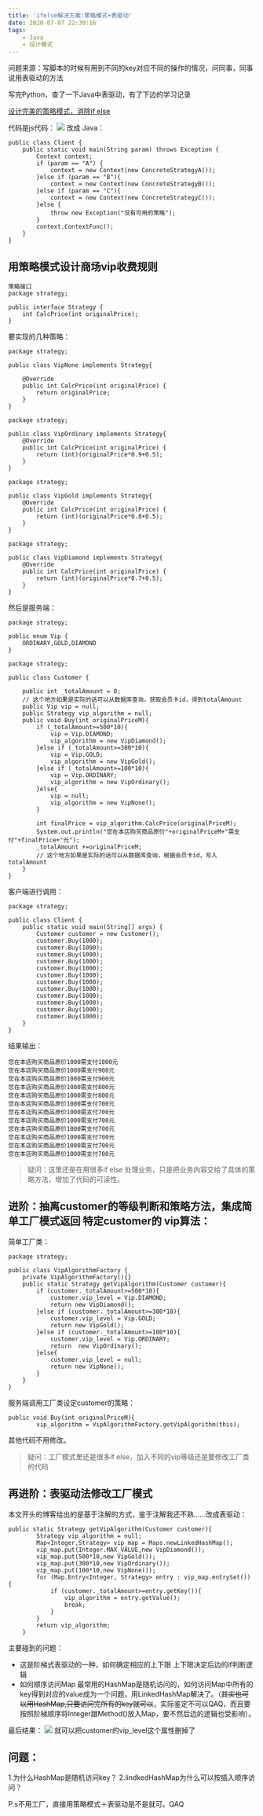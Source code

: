 ```yaml
---
title: 'ifelse解决方案:策略模式+表驱动'
date: 2020-07-07 22:30:16
tags:
	- Java
	- 设计模式
---
```


问题来源：写脚本的时候有用到不同的key对应不同的操作的情况，问同事，同事说用表驱动的方法

写完Python，查了一下Java中表驱动，有了下边的学习记录

<!--more-->

[设计完美的策略模式，消除if else](https://www.cnblogs.com/jiujiduilie/p/9191629.html)

代码是js代码：
![](https://upload-images.jianshu.io/upload_images/19092361-4da72bddb100edbb.png?imageMogr2/auto-orient/strip%7CimageView2/2/w/1240)
改成 Java：

```
public class Client {
    public static void main(String param) throws Exception {
        Context context;
        if (param == "A") {
            context = new Context(new ConcreteStrategyA());
        }else if (param == "B"){
            context = new Context(new ConcreteStrategyB());
        }else if (param == "C"){
            context = new Context(new ConcreteStrategyC());
        }else {
            throw new Exception("没有可用的策略");
        }
        context.ContextFunc();
    }
}
```


## 用策略模式设计商场vip收费规则
```
策略接口
package strategy;

public interface Strategy {
    int CalcPrice(int originalPrice);
}
```
要实现的几种策略：
```
package strategy;

public class VipNone implements Strategy{

    @Override
    public int CalcPrice(int originalPrice) {
        return originalPrice;
    }
}

package strategy;

public class VipOrdinary implements Strategy{
    @Override
    public int CalcPrice(int originalPrice) {
        return (int)(originalPrice*0.9+0.5);
    }
}

package strategy;

public class VipGold implements Strategy{
    @Override
    public int CalcPrice(int originalPrice) {
        return (int)(originalPrice*0.8+0.5);
    }
}

package strategy;

public class VipDiamond implements Strategy{
    @Override
    public int CalcPrice(int originalPrice) {
        return (int)(originalPrice*0.7+0.5);
    }
}

```

然后是服务端：
```
package strategy;

public enum Vip {
    ORDINARY,GOLD,DIAMOND
}

package strategy;

public class Customer {

    public int _totalAmount = 0;
    // 这个地方如果是实际的话可以从数据库查询，获取会员卡id，得到totalAmount
    public Vip vip = null;
    public Strategy vip_algorithm = null;
    public void Buy(int originalPriceM){
        if (_totalAmount>=500*10){
            vip = Vip.DIAMOND;
            vip_algorithm = new VipDiamond();
        }else if (_totalAmount>=300*10){
            vip = Vip.GOLD;
            vip_algorithm = new VipGold();
        }else if (_totalAmount>=100*10){
            vip = Vip.ORDINARY;
            vip_algorithm = new VipOrdinary();
        }else{
            vip = null;
            vip_algorithm = new VipNone();
        }

        int finalPrice = vip_algorithm.CalcPrice(originalPriceM);
        System.out.println("您在本店购买商品原价"+originalPriceM+"需支付"+finalPrice+"元");
        _totalAmount +=originalPriceM;
        // 这个地方如果是实际的话可以从数据库查询，根据会员卡id，写入totalAmount
    }
}
```
客户端进行调用：
```
package strategy;

public class Client {
    public static void main(String[] args) {
        Customer customer = new Customer();
        customer.Buy(1000);
        customer.Buy(1000);
        customer.Buy(1000);
        customer.Buy(1000);
        customer.Buy(1000);
        customer.Buy(1000);
        customer.Buy(1000);
        customer.Buy(1000);
        customer.Buy(1000);
        customer.Buy(1000);
        customer.Buy(1000);
        customer.Buy(1000);
    }
}
```
结果输出：
```
您在本店购买商品原价1000需支付1000元
您在本店购买商品原价1000需支付900元
您在本店购买商品原价1000需支付900元
您在本店购买商品原价1000需支付800元
您在本店购买商品原价1000需支付800元
您在本店购买商品原价1000需支付700元
您在本店购买商品原价1000需支付700元
您在本店购买商品原价1000需支付700元
您在本店购买商品原价1000需支付700元
您在本店购买商品原价1000需支付700元
您在本店购买商品原价1000需支付700元
您在本店购买商品原价1000需支付700元
```

>疑问：这里还是在用很多if else 处理业务，只是把业务内容交给了具体的策略方法，增加了代码的可读性。

## 进阶：抽离customer的等级判断和策略方法，集成简单工厂模式返回 特定customer的 vip算法：
简单工厂类：
```
package strategy;

public class VipAlgorithmFactory {
    private VipAlgorithmFactory(){}
    public static Strategy getVipAlgorithm(Customer customer){
        if (customer._totalAmount>=500*10){
            customer.vip_level = Vip.DIAMOND;
            return new VipDiamond();
        }else if (customer._totalAmount>=300*10){
            customer.vip_level = Vip.GOLD;
            return new VipGold();
        }else if (customer._totalAmount>=100*10){
            customer.vip_level = Vip.ORDINARY;
            return  new VipOrdinary();
        }else{
            customer.vip_level = null;
            return new VipNone();
        }
    }
}
```
服务端调用工厂类设定customer的策略：
```
public void Buy(int originalPriceM){
        vip_algorithm = VipAlgorithmFactory.getVipAlgorithm(this);
```
其他代码不用修改。
>疑问：工厂模式里还是很多if else，加入不同的vip等级还是要修改工厂类的代码

## 再进阶：表驱动法修改工厂模式
本文开头的博客给出的是基于注解的方式，鉴于注解我还不熟……改成表驱动：
```
public static Strategy getVipAlgorithm(Customer customer){
        Strategy vip_algorithm = null;
        Map<Integer,Strategy> vip_map = Maps.newLinkedHashMap();
        vip_map.put(Integer.MAX_VALUE,new VipDiamond());
        vip_map.put(500*10,new VipGold());
        vip_map.put(300*10,new VipOrdinary());
        vip_map.put(100*10,new VipNone());
        for (Map.Entry<Integer, Strategy> entry : vip_map.entrySet()) {
            if (customer._totalAmount>=entry.getKey()){
                vip_algorithm = entry.getValue();
                break;
            }
        }
        return vip_algorithm;
    }
```
主要碰到的问题：
- 这是阶梯式表驱动的一种，如何确定相应的上下限
上下限决定后边的if判断逻辑
- 如何顺序访问Map
最常用的HashMap是随机访问的，如何访问Map中所有的key得到对应的value成为一个问题，用LinkedHashMap解决了。（~~其实也可以用HashMap,只要访问完所有的key就可以~~，实际鉴定不可以QAQ，而且要按照阶梯顺序将Integer跟Method()放入Map，要不然后边的逻辑也受影响）。

最后结果：
![](https://upload-images.jianshu.io/upload_images/19092361-51fb507b2bbeeeec.png?imageMogr2/auto-orient/strip%7CimageView2/2/w/1240)
就可以把customer的vip_level这个属性删掉了

## 问题：
1.为什么HashMap是随机访问key？
2.lindkedHashMap为什么可以按插入顺序访问？

P.s不用工厂，直接用策略模式＋表驱动是不是就可。QAQ